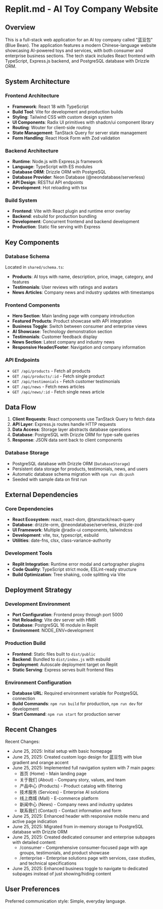 # Replit.md - AI Toy Company Website

## Overview

This is a full-stack web application for an AI toy company called "蓝豆包" (Blue Bean). The application features a modern Chinese-language website showcasing AI-powered toys and services, with both consumer and enterprise business sections. The tech stack includes React frontend with TypeScript, Express.js backend, and PostgreSQL database with Drizzle ORM.

## System Architecture

### Frontend Architecture
- **Framework**: React 18 with TypeScript
- **Build Tool**: Vite for development and production builds
- **Styling**: Tailwind CSS with custom design system
- **UI Components**: Radix UI primitives with shadcn/ui component library
- **Routing**: Wouter for client-side routing
- **State Management**: TanStack Query for server state management
- **Form Handling**: React Hook Form with Zod validation

### Backend Architecture
- **Runtime**: Node.js with Express.js framework
- **Language**: TypeScript with ES modules
- **Database ORM**: Drizzle ORM with PostgreSQL
- **Database Provider**: Neon Database (@neondatabase/serverless)
- **API Design**: RESTful API endpoints
- **Development**: Hot reloading with tsx

### Build System
- **Frontend**: Vite with React plugin and runtime error overlay
- **Backend**: esbuild for production bundling
- **Development**: Concurrent frontend and backend development
- **Production**: Static file serving with Express

## Key Components

### Database Schema
Located in `shared/schema.ts`:
- **Products**: AI toys with name, description, price, image, category, and features
- **Testimonials**: User reviews with ratings and avatars
- **News Articles**: Company news and industry updates with timestamps

### Frontend Components
- **Hero Section**: Main landing page with company introduction
- **Featured Products**: Product showcase with API integration
- **Business Toggle**: Switch between consumer and enterprise views
- **AI Showcase**: Technology demonstration section
- **Testimonials**: Customer feedback display
- **News Section**: Latest company and industry news
- **Responsive Header/Footer**: Navigation and company information

### API Endpoints
- `GET /api/products` - Fetch all products
- `GET /api/products/:id` - Fetch single product
- `GET /api/testimonials` - Fetch customer testimonials
- `GET /api/news` - Fetch news articles
- `GET /api/news/:id` - Fetch single news article

## Data Flow

1. **Client Requests**: React components use TanStack Query to fetch data
2. **API Layer**: Express.js routes handle HTTP requests
3. **Data Access**: Storage layer abstracts database operations
4. **Database**: PostgreSQL with Drizzle ORM for type-safe queries
5. **Response**: JSON data sent back to client components

### Database Storage
- PostgreSQL database with Drizzle ORM (`DatabaseStorage`)
- Persistent data storage for products, testimonials, news, and users
- Automatic database schema migration with `npm run db:push`
- Seeded with sample data on first run

## External Dependencies

### Core Dependencies
- **React Ecosystem**: react, react-dom, @tanstack/react-query
- **Database**: drizzle-orm, @neondatabase/serverless, drizzle-zod
- **UI Framework**: Multiple @radix-ui components, tailwindcss
- **Development**: vite, tsx, typescript, esbuild
- **Utilities**: date-fns, clsx, class-variance-authority

### Development Tools
- **Replit Integration**: Runtime error modal and cartographer plugins
- **Code Quality**: TypeScript strict mode, ESLint-ready structure
- **Build Optimization**: Tree shaking, code splitting via Vite

## Deployment Strategy

### Development Environment
- **Port Configuration**: Frontend proxy through port 5000
- **Hot Reloading**: Vite dev server with HMR
- **Database**: PostgreSQL 16 module in Replit
- **Environment**: NODE_ENV=development

### Production Build
- **Frontend**: Static files built to `dist/public`
- **Backend**: Bundled to `dist/index.js` with esbuild
- **Deployment**: Autoscale deployment target on Replit
- **Static Serving**: Express serves built frontend files

### Environment Configuration
- **Database URL**: Required environment variable for PostgreSQL connection
- **Build Commands**: `npm run build` for production, `npm run dev` for development
- **Start Command**: `npm run start` for production server

## Recent Changes

Recent Changes:
- June 25, 2025: Initial setup with basic homepage
- June 25, 2025: Created custom logo design for 蓝豆包 with blue gradient and orange accent
- June 25, 2025: Implemented full navigation system with 7 main pages:
  * 首页 (Home) - Main landing page
  * 关于我们 (About) - Company story, values, and team
  * 产品中心 (Products) - Product catalog with filtering
  * 技术服务 (Services) - Enterprise AI solutions
  * 线上商城 (Mall) - E-commerce platform
  * 新闻中心 (News) - Company news and industry updates
  * 联系我们 (Contact) - Contact information and form
- June 25, 2025: Enhanced header with responsive mobile menu and active page indication
- June 25, 2025: Migrated from in-memory storage to PostgreSQL database with Drizzle ORM
- June 25, 2025: Created dedicated consumer and enterprise subpages with detailed content:
  * /consumer - Comprehensive consumer-focused page with age groups, testimonials, and product showcase
  * /enterprise - Enterprise solutions page with services, case studies, and technical specifications
- June 25, 2025: Enhanced business toggle to navigate to dedicated subpages instead of just showing/hiding content

## User Preferences

Preferred communication style: Simple, everyday language.